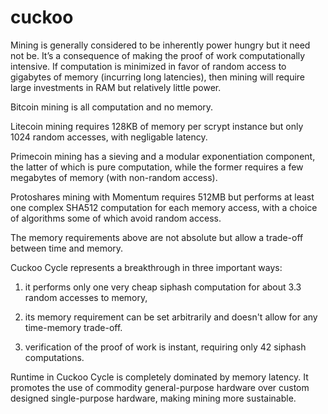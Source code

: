 cuckoo
======

Mining is generally considered to be inherently power hungry but it need not be.
It’s a consequence of making the proof of work computationally intensive.
If computation is minimized in favor of random access to gigabytes of memory
(incurring long latencies), then mining will require large investments in RAM
but relatively little power.

Bitcoin mining is all computation and no memory.

Litecoin mining requires 128KB of memory per scrypt instance but only 1024
random accesses, with negligable latency.

Primecoin mining has a sieving and a modular exponentiation component, the latter of
which is pure computation, while the former requires a few megabytes of memory
(with non-random access).

Protoshares mining with Momentum requires 512MB but performs at least one complex SHA512
computation for each memory access, with a choice of algorithms some of which avoid random access.

The memory requirements above are not absolute but allow a trade-off between time and memory.

Cuckoo Cycle represents a breakthrough in three important ways:

1) it performs only one very cheap siphash computation for about 3.3 random accesses to memory,

2) its memory requirement can be set arbitrarily and doesn't allow for any time-memory trade-off.

3) verification of the proof of work is instant, requiring only 42 siphash computations.

Runtime in Cuckoo Cycle is completely dominated by memory latency. It promotes the use
of commodity general-purpose hardware over custom designed single-purpose hardware,
making mining more sustainable.
